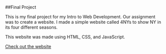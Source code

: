 ##Final Project

This is my final project for my Intro to Web Development. Our assignment was to create a website. I made a simple website called 4NYs to show NY in its four different seasons. 

This website was made using HTML, CSS, and JavaScript. 

[Check out the website](http://sites.bxmc.poly.edu/~alevillanueva/Web_Final/)